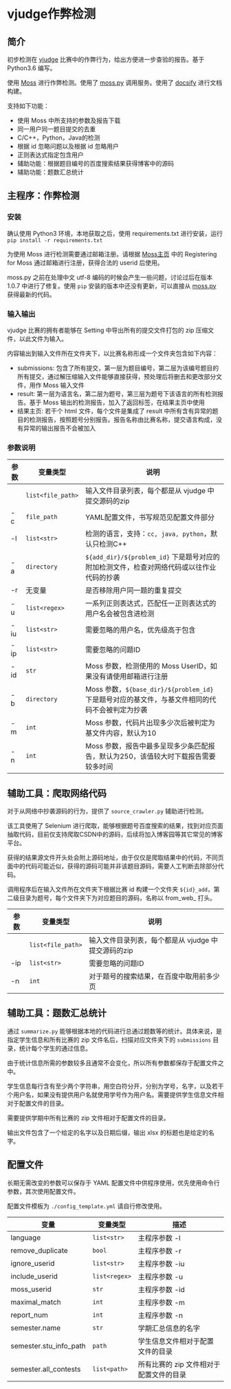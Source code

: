 # vjudge作弊检测
## 简介
初步检测在 [vjudge](http://vjudge.net/) 比赛中的作弊行为，给出方便进一步查验的报告。基于 Python3.6 编写。

使用 [Moss](http://theory.stanford.edu/~aiken/moss/) 进行作弊检测。使用了 [moss.py](https://github.com/soachishti/moss.py) 调用服务。使用了 [docsify](https://docsify.js.org/) 进行文档构建。

支持如下功能：

- 使用 Moss 中所支持的参数及报告下载
- 同一用户同一题目提交的去重
- C/C++，Python，Java的检测
- 根据 id 忽略问题以及根据 id 忽略用户
- 正则表达式指定包含用户
- 辅助功能：根据题目编号的百度搜索结果获得博客中的源码
- 辅助功能：题数汇总统计

## 主程序：作弊检测

### 安装
确认使用 Python3 环境，本地获取之后，使用 requirements.txt 进行安装，运行 `pip install -r requirements.txt`

为使用 Moss 进行检测需要通过邮箱注册。请根据 [Moss主页](http://theory.stanford.edu/~aiken/moss/) 中的 Registering for Moss 通过邮箱进行注册，获得合法的 userid 后使用。

moss.py 之前在处理中文 utf-8 编码的时候会产生一些问题，讨论过后在版本 1.0.7 中进行了修复。使用 `pip` 安装的版本中还没有更新，可以直接从 [moss.py](https://github.com/soachishti/moss.py) 获得最新的代码。


### 输入输出

vjudge 比赛的拥有者能够在 Setting 中导出所有的提交文件打包的 zip 压缩文件，以此文件为输入。

内容输出到输入文件所在文件夹下，以比赛名称形成一个文件夹包含如下内容：

- submissions: 包含了所有提交，第一层为题目编号，第二层为该编号题目的所有提交，通过解压缩输入文件能够直接获得，预处理后将删去和更改部分文件，用作 Moss 输入文件
- result: 第一层为语言名，第二层为题号，第三层为题号下该语言的所有检测报告。基于 Moss 输出的检测报告，加入了返回标签，在结果主页中使用
- 结果主页: 若干个 html 文件，每个文件是集成了 result 中所有含有异常的题目的检测报告，按照题号分别报告。报告名称由比赛名称，提交语言构成，没有异常的输出报告不会被加入

### 参数说明

| 参数 | 变量类型          | 说明                                                                                            |
| ---- | ----------------- | ----------------------------------------------------------------------------------------------- |
|      | `list<file_path>` | 输入文件目录列表，每个都是从 vjudge 中提交源码的zip                                             |
| -c   | `file_path`       | YAML配置文件，书写规范见配置文件部分                                                            |
| -l   | `list<str>`       | 检测的语言，支持：`cc, java, python`，默认只检测C++                                             |
| -a   | `directory`       | `${add_dir}/${problem_id}` 下是题号对应的附加检测文件，检查对网络代码或以往作业代码的抄袭       |
| -r   | 无变量            | 是否移除用户同一题的重复提交                                                                    |
| -u   | `list<regex>`     | 一系列正则表达式，匹配任一正则表达式的用户名会被包含进检测                                      |
| -iu  | `list<str>`       | 需要忽略的用户名，优先级高于包含                                                                |
| -ip  | `list<str>`       | 需要忽略的问题ID                                                                                |
| -id  | `str`             | Moss 参数，检测使用的 Moss UserID，如果没有请使用邮箱进行注册                                   |
| -b   | `directory`       | Moss 参数，`${base_dir}/${problem_id}` 下是题号对应的基文件，与基文件相同的代码不会被判定为抄袭 |
| -m   | `int`             | Moss 参数，代码片出现多少次后被判定为基文件内容，默认为10                                       |
| -n   | `int`             | Moss 参数，报告中最多呈现多少条匹配报告，默认为250，该值较大时下载报告需要较多时间              |

## 辅助工具：爬取网络代码
对于从网络中抄袭源码的行为，提供了 `source_crawler.py` 辅助进行检测。

该工具使用了 Selenium 进行爬取，能够根据题号百度搜索的结果，找到对应页面抽取代码，目前仅支持爬取CSDN中的源码，后续将加入博客园等其它常见的博客平台。

获得的结果源文件开头处会附上源码地址，由于仅仅是爬取结果中的代码，不同页面中的代码可能近似，获得的源码可能并非该题目源码，需要人工判断去除部分代码。

调用程序后在输入文件所在文件夹下根据比赛 id 构建一个文件夹 `${id}_add`，第二级目录为题号，每个文件夹下为对应题目的源码，名称以 from_web_ 打头。

| 参数 | 变量类型          | 说明                                                |
| ---- | ----------------- | --------------------------------------------------- |
|      | `list<file_path>` | 输入文件目录列表，每个都是从 vjudge 中提交源码的zip |
| -ip  | `list<str>`       | 需要忽略的问题ID                                    |
| -n   | `int`             | 对于题号的搜索结果，在百度中取用前多少页            |

## 辅助工具：题数汇总统计
通过 `summarize.py` 能够根据本地的代码进行总通过题数等的统计。具体来说，是指定学生信息和所有比赛的 zip 文件名后，扫描对应文件夹下的 `submissions` 目录，统计每个学生的通过信息。

由于统计信息所需的参数较多且通常不会变化，所以所有参数都保存于配置文件之中。

学生信息每行含有至少两个字符串，用空白符分开，分别为学号，名字，以及若干个用户名，如果没有提供用户名就使用学号作为用户名。需要提供学生信息文件相对于配置文件的目录。

需要提供学期中所有比赛的 zip 文件相对于配置文件的目录。

输出文件包含了一个给定的名字以及日期后缀，输出 xlsx 的标题也是给定的名字。

## 配置文件
长期无需改变的参数可以保存于 YAML 配置文件中供程序使用，优先使用命令行参数，其次使用配置文件。

配置文件模板为 `./config_template.yml` 请自行修改使用。

| 变量                   | 变量类型      | 描述                                    |
| ---------------------- | ------------- | --------------------------------------- |
| language               | `list<str>`   | 主程序参数 -l                           |
| remove_duplicate       | `bool`        | 主程序参数 -r                           |
| ignore_userid          | `list<str>`   | 主程序参数 -iu                          |
| include_userid         | `list<regex>` | 主程序参数 -u                           |
| moss_userid            | `str`         | 主程序参数 -id                          |
| maximal_match          | `int`         | 主程序参数 -m                           |
| report_num             | `int`         | 主程序参数 -n                           |
| semester.name          | `str`         | 学期汇总信息的名字                      |
| semester.stu_info_path | `path`        | 学生信息文件相对于配置文件的目录        |
| semester.all_contests  | `list<path>`  | 所有比赛的 zip 文件相对于配置文件的目录 |
